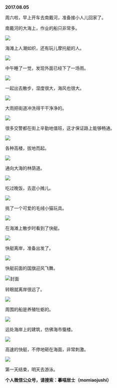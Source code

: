 
          
**2017.08.05**

周六啦，早上开车去南戴河，准备接小人儿回家了。

南戴河的大海上，作业的船只非常多。


![](http://wx3.sinaimg.cn/large/627d9660ly1fi94gdayssj20yg0mzq5j.jpg)


海滩上人潮如织，还有玩儿摩托艇的人。


![](http://wx3.sinaimg.cn/large/627d9660ly1fi94gdk1iqj20yg0mztdy.jpg)


中午睡了一觉，发现外面已经下了一场雨。


![](http://wx3.sinaimg.cn/large/627d9660ly1fi94ge4n1sj20yg0mz0w1.jpg)


一起出去散步，湿度很大，海风也很大。


![](http://wx3.sinaimg.cn/large/627d9660ly1fi94gf0fu3j20yg0mzdj1.jpg)


大雨把街道冲洗得干干净净的。


![](http://wx3.sinaimg.cn/large/627d9660ly1fi94geplopj20yg0mzjtz.jpg)


很多交警都在街上辛勤地值班，这才保证路上能够畅通。


![](http://wx3.sinaimg.cn/large/627d9660ly1fi94gf7zuxj20yg0mzwi4.jpg)


各种高楼，拔地而起。


![](http://wx3.sinaimg.cn/large/627d9660ly1fi94gcfi8zj20yg0mz42b.jpg)


通向大海的林荫道。


![](http://wx3.sinaimg.cn/large/627d9660ly1fi94gear7mj20yg0mz45q.jpg)


吃过晚饭，去逛小摊儿。


![](http://wx3.sinaimg.cn/large/627d9660ly1fi94gcydmhj20yg0mzae1.jpg)


挑了一个可爱的毛绒小猫玩具。


![](http://wx3.sinaimg.cn/large/627d9660ly1fi94gekt0mj20yg0mzwkb.jpg)


在海滩上散步时看到了快艇。


![](http://wx3.sinaimg.cn/large/627d9660ly1fi94gdty2aj20yg0mzn03.jpg)


快艇离岸，准备出发了。


![](http://wx3.sinaimg.cn/large/627d9660ly1fi94gcpns0j20yg0mztc4.jpg)


快艇前面的国旗迎风飞舞。


![](http://wx3.sinaimg.cn/large/627d9660ly1fi94gd33c5j20yg0mz3zt.jpg)封面


转眼就离岸很远了。


![](http://wx3.sinaimg.cn/large/627d9660ly1fi94gevkk0j20yg0mzju3.jpg)


周围的船是养殖牡蛎的。


![](http://wx3.sinaimg.cn/large/627d9660ly1fi94gefxadj20yg0mz77i.jpg)


远处海岸上的建筑，仿佛海市蜃楼。


![](http://wx3.sinaimg.cn/large/627d9660ly1fi94gdp6rej20yg0mzwhn.jpg)


高速的快艇，不停地砸在海面，非常刺激。


![](http://wx3.sinaimg.cn/large/627d9660ly1fi94ge01s2j20yg0mztc5.jpg)


第一天结束，明天去游泳。


**个人微信公众号，请搜索：摹喵居士（momiaojushi）**

        